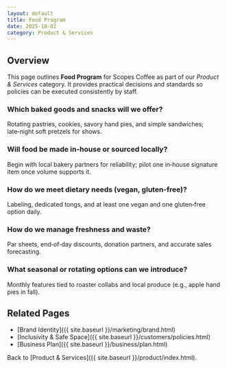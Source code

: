 ```yaml
---
layout: default
title: Food Program
date: 2025-10-02
category: Product & Services
---
```


## Overview
This page outlines **Food Program** for Scopes Coffee as part of our _Product & Services_ category. It provides practical decisions and standards so policies can be executed consistently by staff.

### Which baked goods and snacks will we offer?
Rotating pastries, cookies, savory hand pies, and simple sandwiches; late‑night soft pretzels for shows.

### Will food be made in-house or sourced locally?
Begin with local bakery partners for reliability; pilot one in‑house signature item once volume supports it.

### How do we meet dietary needs (vegan, gluten-free)?
Labeling, dedicated tongs, and at least one vegan and one gluten‑free option daily.

### How do we manage freshness and waste?
Par sheets, end‑of‑day discounts, donation partners, and accurate sales forecasting.

### What seasonal or rotating options can we introduce?
Monthly features tied to roaster collabs and local produce (e.g., apple hand pies in fall).

## Related Pages
- [Brand Identity]({{ site.baseurl }}/marketing/brand.html)
- [Inclusivity & Safe Space]({{ site.baseurl }}/customers/policies.html)
- [Business Plan]({{ site.baseurl }}/business/plan.html)

Back to [Product & Services]({{ site.baseurl }}/product/index.html).
